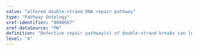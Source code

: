 ```yaml
---
value: "altered double-strand DNA repair pathway"
type: "Pathway Ontology"
xref-identifier: "0000667"
xref-dataSource: "PW"
definition: "Defective repair pathway(s) of double-strand breaks can lead to chromosomal rearrangements, genomic instability and oncogenic activation."
level: "4"
---
```

